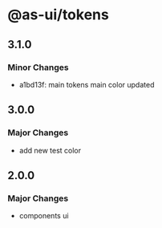 # @as-ui/tokens

## 3.1.0

### Minor Changes

- a1bd13f: main tokens main color updated

## 3.0.0

### Major Changes

- add new test color

## 2.0.0

### Major Changes

- components ui
